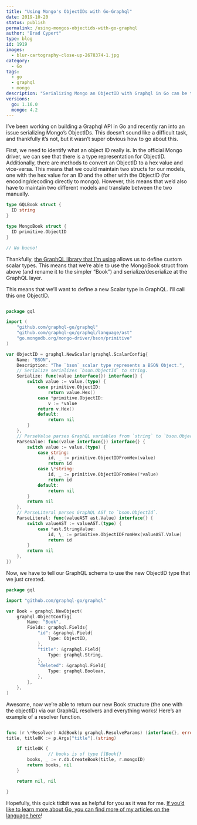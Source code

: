 ```yaml
---
title: "Using Mongo's ObjectIDs with Go-Graphql"
date: 2019-10-20
status: publish
permalink: /using-mongos-objectids-with-go-graphql
author: "Brad Cypert"
type: blog
id: 1919
images:
  - blur-cartography-close-up-2678374-1.jpg
category:
  - Go
tags:
  - go
  - graphql
  - mongo
description: "Serializing Mongo an ObjectID with Graphql in Go can be tricky, but with a custom scalar type, it's relatively painless."
versions:
  go: 1.16.0
  mongo: 4.2
---
```


I’ve been working on building a Graphql API in Go and recently ran into an issue serializing Mongo’s ObjectIDs. This doesn’t sound like a difficult task, and thankfully it’s not, but it wasn’t super obvious how to go about this.

First, we need to identify what an object ID really is. In the official Mongo driver, we can see that there is a type representation for ObjectID. Additionally, there are methods to convert an ObjectID to a hex value and vice-versa. This means that we could maintain two structs for our models, one with the hex value for an ID and the other with the ObjectID (for encoding/decoding directly to mongo). However, this means that we’d also have to maintain two different models and translate between the two manually.

```go
type GQLBook struct {
  ID string
}

type MongoBook struct {
  ID primitive.ObjectID
}

// No bueno!
```

Thankfully, [the GraphQL library that I’m using](https://github.com/graphql-go/graphql) allows us to define custom scalar types. This means that we’re able to use the MongoBook struct from above (and rename it to the simpler “Book”) and serialize/deserialize at the GraphQL layer.

This means that we’ll want to define a new Scalar type in GraphQL. I’ll call this one ObjectID.

```go

package gql

import (
	"github.com/graphql-go/graphql"
	"github.com/graphql-go/graphql/language/ast"
	"go.mongodb.org/mongo-driver/bson/primitive"
)

var ObjectID = graphql.NewScalar(graphql.ScalarConfig{
	Name: "BSON",
	Description: "The `bson` scalar type represents a BSON Object.",
	// Serialize serializes `bson.ObjectId` to string.
	Serialize: func(value interface{}) interface{} {
		switch value := value.(type) {
			case primitive.ObjectID:
				return value.Hex()
			case *primitive.ObjectID:
				v := *value
			return v.Hex()
			default:
				return nil
		}
	},
	// ParseValue parses GraphQL variables from `string` to `bson.ObjectId`.
	ParseValue: func(value interface{}) interface{} {
		switch value := value.(type) {
			case string:
				id, _ := primitive.ObjectIDFromHex(value)
				return id
			case \*string:
				id, _ := primitive.ObjectIDFromHex(*value)
				return id
			default:
				return nil
		}
		return nil
	},
	// ParseLiteral parses GraphQL AST to `bson.ObjectId`.
	ParseLiteral: func(valueAST ast.Value) interface{} {
		switch valueAST := valueAST.(type) {
			case *ast.StringValue:
				id, \_ := primitive.ObjectIDFromHex(valueAST.Value)
				return id
		}
		return nil
	},
})

```

Now, we have to tell our GraphQL schema to use the new ObjectID type that we just created.

```go
package gql

import "github.com/graphql-go/graphql"

var Book = graphql.NewObject(
	graphql.ObjectConfig{
		Name: "Book",
		Fields: graphql.Fields{
			"id": &graphql.Field{
				Type: ObjectID,
			},
			"title": &graphql.Field{
				Type: graphql.String,
			},
			"deleted": &graphql.Field{
				Type: graphql.Boolean,
			},
		},
	},
)
```

Awesome, now we’re able to return our new Book structure (the one with the objectID) via our GraphQL resolvers and everything works! Here’s an example of a resolver function.

```go

func (r \*Resolver) AddBook(p graphql.ResolveParams) (interface{}, error) {
title, titleOK := p.Args["title"].(string)

    if titleOK {
                // books is of type []Book{}
    	books, _ := r.db.CreateBook(title, r.mongoID)
    	return books, nil
    }

    return nil, nil

}

```

Hopefully, this quick tidbit was as helpful for you as it was for me. [If you’d like to learn more about Go, you can find more of my articles on the language here](/tags/go/)!
